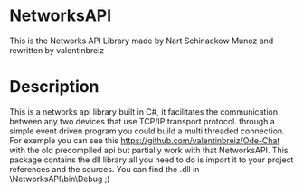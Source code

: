 # NetworksAPI
This is the Networks API Library made by Nart Schinackow Munoz and rewritten by valentinbreiz

# Description
This is a networks api library built in C#, it facilitates the communication between any two devices that use TCP/IP transport protocol. through a simple event driven program you could build a multi threaded connection. For exemple you can see this https://github.com/valentinbreiz/Ode-Chat with the old precompiled api but partially work with that NetworksAPI.
This package contains the dll library all you need to do is import it to your project references and the sources.
You can find the .dll in \NetworksAPI\bin\Debug ;)
